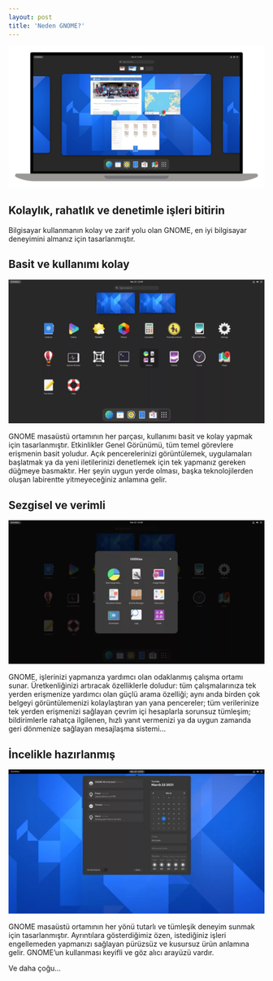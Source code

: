 ```yaml
---
layout: post
title: 'Neden GNOME?'
---
```


![](/media/2023/04/wgo-splash-40.webp)

## Kolaylık, rahatlık ve denetimle işleri bitirin

Bilgisayar kullanmanın kolay ve zarif yolu olan GNOME, en iyi bilgisayar deneyimini almanız için tasarlanmıştır.

## Basit ve kullanımı kolay

![](/media/2023/04/overview.webp)

GNOME masaüstü ortamının her parçası, kullanımı basit ve kolay yapmak için tasarlanmıştır. Etkinlikler Genel Görünümü, tüm temel görevlere erişmenin basit yoludur. Açık pencerelerinizi görüntülemek, uygulamaları başlatmak ya da yeni iletilerinizi denetlemek için tek yapmanız gereken düğmeye basmaktır. Her şeyin uygun yerde olması, başka teknolojilerden oluşan labirentte yitmeyeceğiniz anlamına gelir.

## Sezgisel ve verimli

![](/media/2023/04/folders.webp)

GNOME, işlerinizi yapmanıza yardımcı olan odaklanmış çalışma ortamı sunar. Üretkenliğinizi artıracak özelliklerle doludur: tüm çalışmalarınıza tek yerden erişmenize yardımcı olan güçlü arama özelliği; aynı anda birden çok belgeyi görüntülemenizi kolaylaştıran yan yana pencereler; tüm verilerinize tek yerden erişmenizi sağlayan çevrim içi hesaplarla sorunsuz tümleşim; bildirimlerle rahatça ilgilenen, hızlı yanıt vermenizi ya da uygun zamanda geri dönmenize sağlayan mesajlaşma sistemi…

## İncelikle hazırlanmış

![](/media/2023/04/notifications.webp)

GNOME masaüstü ortamının her yönü tutarlı ve tümleşik deneyim sunmak için tasarlanmıştır. Ayrıntılara gösterdiğimiz özen, istediğiniz işleri engellemeden yapmanızı sağlayan pürüzsüz ve kusursuz ürün anlamına gelir. GNOME’un kullanması keyifli ve göz alıcı arayüzü vardır.

Ve daha çoğu…